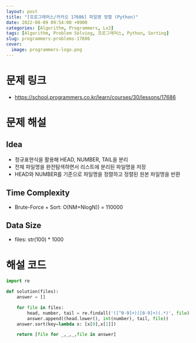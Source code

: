 ```yaml
---
layout: post
title: "[프로그래머스/카카오 17686] 파일명 정렬 (Python)"
date: 2022-08-09 09:54:00 +0900
categories: [Algorithm, Programmers, Lv2]
tags: [Algorithm, Problem Solving, 프로그래머스, Python, Sorting]
slug: programmers-problems-17686
cover:
  image: programmers-logo.png
---
```


# 문제 링크
- https://school.programmers.co.kr/learn/courses/30/lessons/17686

# 문제 해설

## Idea
- 정규표현식을 활용해 HEAD, NUMBER, TAIL을 분리
- 전체 파일명을 완전탐색하면서 리스트에 분리된 파일명을 저장
- HEAD와 NUMBER를 기준으로 파일명을 정렬하고 정렬된 원본 파일명을 반환

## Time Complexity
- Brute-Force + Sort: O(NM+NlogN)) = 110000

## Data Size
- files: str(100) * 1000

# 해설 코드

```python
import re

def solution(files):
    answer = []

    for file in files:
        head, number, tail = re.findall('([^0-9]+)([0-9]+)(.*)', file)[0]
        answer.append((head.lower(), int(number), tail, file))
    answer.sort(key=lambda x: [x[0],x[1]])

    return [file for _,_,_,file in answer]
```